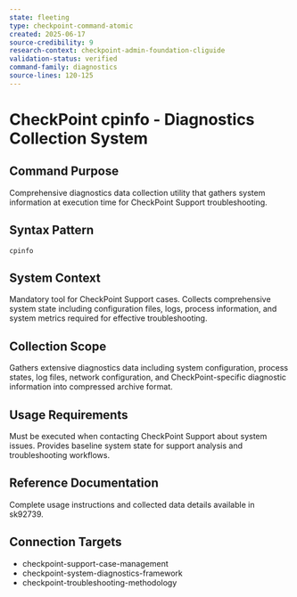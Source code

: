 ```yaml
---
state: fleeting
type: checkpoint-command-atomic
created: 2025-06-17
source-credibility: 9
research-context: checkpoint-admin-foundation-cliguide
validation-status: verified
command-family: diagnostics
source-lines: 120-125
---
```


# CheckPoint cpinfo - Diagnostics Collection System

## Command Purpose
Comprehensive diagnostics data collection utility that gathers system information at execution time for CheckPoint Support troubleshooting.

## Syntax Pattern
```
cpinfo
```

## System Context
Mandatory tool for CheckPoint Support cases. Collects comprehensive system state including configuration files, logs, process information, and system metrics required for effective troubleshooting.

## Collection Scope
Gathers extensive diagnostics data including system configuration, process states, log files, network configuration, and CheckPoint-specific diagnostic information into compressed archive format.

## Usage Requirements
Must be executed when contacting CheckPoint Support about system issues. Provides baseline system state for support analysis and troubleshooting workflows.

## Reference Documentation
Complete usage instructions and collected data details available in sk92739.

## Connection Targets
- checkpoint-support-case-management
- checkpoint-system-diagnostics-framework
- checkpoint-troubleshooting-methodology